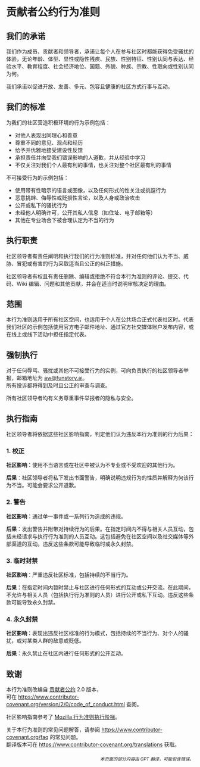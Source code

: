 # 贡献者公约行为准则

## 我们的承诺

我们作为成员、贡献者和领导者，承诺让每个人在参与社区时都能获得免受骚扰的体验，无论年龄、体型、显性或隐性残疾、民族、性别特征、性别认同与表达、经验水平、教育程度、社会经济地位、国籍、外貌、种族、宗教、性取向或性别认同为何。

我们承诺以促进开放、友善、多元、包容且健康的社区方式行事与互动。

## 我们的标准

为我们的社区营造积极环境的行为示例包括：

* 对他人表现出同理心和善意
* 尊重不同的意见、观点和经历
* 给予并优雅地接受建设性反馈
* 承担责任并向受我们错误影响的人道歉，并从经验中学习
* 不仅关注对我们个人最有利的事情，也关注对整个社区最有利的事情

不可接受行为的示例包括：

* 使用带有性暗示的语言或图像，以及任何形式的性关注或挑逗行为  
* 恶意挑衅、侮辱性或贬损性言论，以及人身或政治攻击  
* 公开或私下的骚扰行为  
* 未经他人明确许可，公开其私人信息（如住址、电子邮箱等）  
* 其他在专业场合下被合理认定为不当的行为

## 执行职责

社区领导者有责任阐明和执行我们的行为准则标准，并对任何他们认为不当、威胁、冒犯或有害的行为采取适当且公正的纠正措施。

社区领导者有权且有责任删除、编辑或拒绝不符合本行为准则的评论、提交、代码、Wiki 编辑、问题和其他贡献，并会在适当时说明审核决定的理由。

## 范围

本行为准则适用于所有社区空间，也适用于个人在公共场合正式代表社区时。代表我们社区的示例包括使用官方电子邮件地址、通过官方社交媒体账户发布内容，或在线上或线下活动中担任指定代表。

## 强制执行

对于任何辱骂、骚扰或其他不可接受行为的实例，可向负责执行的社区领导者举报，邮箱地址为 aw@funstory.ai。  
所有投诉都将得到及时且公正的审查与调查。  

所有社区领导者均有义务尊重事件举报者的隐私与安全。

## 执行指南

社区领导者将依据这些社区影响指南，判定他们认为违反本行为准则的行为后果：

### 1. 校正

**社区影响**：使用不当语言或在社区中被认为不专业或不受欢迎的其他行为。

**后果**：社区领导者将私下发出书面警告，明确说明违规行为的性质并解释为何该行为不当。可能会要求公开道歉。

### 2. 警告

**社区影响**：通过单一事件或一系列行为造成的违规。

**后果**：发出警告并附带对持续行为的后果。在指定时间内不得与相关人员互动，包括未经请求与执行行为准则的人员互动。这包括避免在社区空间以及社交媒体等外部渠道的互动。违反这些条款可能导致临时或永久封禁。

### 3. 临时封禁

**社区影响**：严重违反社区标准，包括持续的不当行为。

**后果**：在指定时间内暂时禁止与社区进行任何形式的互动或公开交流。在此期间，不允许与相关人员（包括执行行为准则的人员）进行公开或私下互动。违反这些条款可能导致永久封禁。

### 4. 永久封禁

**社区影响**：表现出违反社区标准的行为模式，包括持续的不当行为、对个人的骚扰，或对某类人群的敌意或贬低。

**后果**：永久禁止在社区内进行任何形式的公开互动。

## 致谢

本行为准则改编自 [贡献者公约][homepage] 2.0 版本，  
可在 https://www.contributor-covenant.org/version/2/0/code_of_conduct.html 查阅。

社区影响指南参考了 [Mozilla 行为准则执行阶梯](https://github.com/mozilla/diversity)。

[homepage]: https://www.contributor-covenant.org

关于本行为准则的常见问题解答，请参阅 https://www.contributor-covenant.org/faq 的常见问题。  
翻译版本可在 https://www.contributor-covenant.org/translations 获取。

<div align="right"> 
<h6><small>本页面的部分内容由 GPT 翻译，可能包含错误。</small></h6>